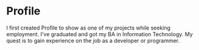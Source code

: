 # Profile

I first created Profile to show as one of my projects while seeking employment. I've graduated and got my BA in Information Technology. My quest is to gain experience on the job as a developer or programmer.
